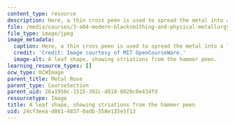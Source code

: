 ```yaml
---
content_type: resource
description: Here, a thin cross peen is used to spread the metal into a leaf shape.
file: /media/courses/3-a04-modern-blacksmithing-and-physical-metallurgy-fall-2008/24cf3eead08148370adb558e135e5f13_094.jpg
file_type: image/jpeg
image_metadata:
  caption: Here, a thin cross peen is used to spread the metal into a leaf shape.
  credit: 'Credit: Image courtesy of MIT OpenCourseWare.'
  image-alt: A leaf shape, showing striations from the hammer peen.
learning_resource_types: []
ocw_type: OCWImage
parent_title: Metal Rose
parent_type: CourseSection
parent_uid: 26a1950c-1515-392c-d818-8020c0e434fd
resourcetype: Image
title: A leaf shape, showing striations from the hammer peen
uid: 24cf3eea-d081-4837-0adb-558e135e5f13
---
```

